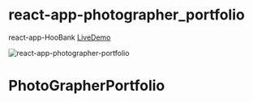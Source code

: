 # react-app-photographer_portfolio

react-app-HooBank [LiveDemo](https://photographer-portfolio-tau.vercel.app/)

![react-app-photographer-portfolio](https://github.com/awnish04/Photographer_Portfolio/assets/64547504/ac5c85b0-823a-45ac-9297-23ae61e68af3)

# PhotoGrapherPortfolio
